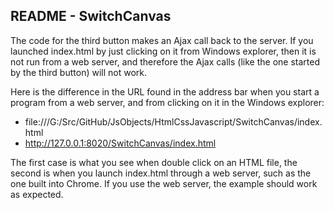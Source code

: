README - SwitchCanvas
---------------------------------

The code for the third button makes an Ajax call back to the server. If you 
launched index.html by just clicking on it from Windows explorer, then it is 
not run from a web server, and therefore the Ajax calls (like the one started 
by the third button) will not work.

Here is the difference in the URL found in the address bar when you 
start a program from a web server, and from clicking on it in the 
Windows explorer:

- file:///G:/Src/GitHub/JsObjects/HtmlCssJavascript/SwitchCanvas/index.html
- http://127.0.0.1:8020/SwitchCanvas/index.html

The first case is what you see when double click on an HTML file, the second 
is when you launch index.html through a web server, such as the one built into 
Chrome. If you use the web server, the example should work as expected.